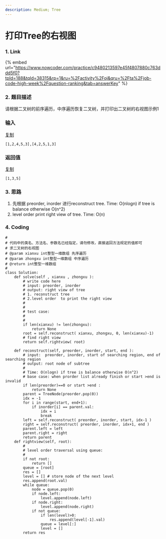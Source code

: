 ```yaml
---
description: Medium; Tree
---
```


# 打印Tree的右视图

### 1. Link

{% embed url="https://www.nowcoder.com/practice/c9480213597e45f4807880c763ddd5f0?tpId=188&tqId=38315&rp=1&ru=%2Factivity%2Foj&qru=%2Fta%2Fjob-code-high-week%2Fquestion-ranking&tab=answerKey" %}



### 2. 题目描述

请根据二叉树的前序遍历，中序遍历恢复二叉树，并打印出二叉树的右视图示例1

### 输入

[复制](javascript:void%280%29;)

```text
[1,2,4,5,3],[4,2,5,1,3]
```

### 返回值

[复制](javascript:void%280%29;)

```text
[1,3,5]
```



### 3. 思路

1.  先根据 preorder, inorder 进行reconstruct tree. Time: O\(nlogn\)  if tree is balance otherwise O\(n^2\)
2. level order print right view of tree.  Time: O\(n\)

### 4. Coding

```text
#
# 代码中的类名、方法名、参数名已经指定，请勿修改，直接返回方法规定的值即可
# 求二叉树的右视图
# @param xianxu int整型一维数组 先序遍历
# @param zhongxu int整型一维数组 中序遍历
# @return int整型一维数组
#
class Solution:
    def solve(self , xianxu , zhongxu ):
        # write code here
        # input: preorder, inorder
        # output: right view of tree
        # 1. reconstruct tree
        # 2.level order  to print the right view
        #
        #
        # test case: 
        #
        #
        if len(xianxu) != len(zhongxu):
            return None
        root = self.reconstruct( xianxu, zhongxu, 0, len(xianxu)-1)
        # find right view
        return self.rightview( root)
        
    def reconstruct(self, preorder, inorder, start, end ):
        # input:  preorder, inorder, start of searching region, end of searching region
        # output: root node of subtree
        #
        # Time: O(nlogn) if tree is balance otherwise O(n^2)
        # base case: when prorder list already finish or start >end is invalid
        if len(preorder)==0 or start >end :
            return None
        parent = TreeNode(preorder.pop(0))
        idx = -1
        for i in range(start, end+1):
            if inorder[i] == parent.val:
                idx = i
                break
        left = self.reconstruct( preorder, inorder, start, idx-1 )
        right = self.reconstruct( preorder, inorder, idx+1, end )
        parent.left = left
        parent.right = right
        return parent
    def rightview(self, root):
        #
        # level order traversal using queue:
        # 
        if not root:
            return []
        queue = [root]
        res = []
        level = [] # store node of the next level
        res.append(root.val)
        while queue:
            node = queue.pop(0)
            if node.left:
                level.append(node.left)
            if node.right:
                level.append(node.right)
            if not queue:
                if len(level)>0:
                    res.append(level[-1].val)
                queue = level[:]
                level = []
        return res

        
        
        
        
        
        
        
        
        
```









